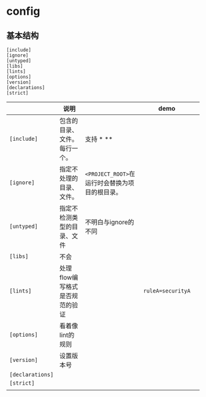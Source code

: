 # config

## 基本结构
```
[include]
[ignore]
[untyped]
[libs]
[lints]
[options]
[version]
[declarations]
[strict]
```

||说明||demo||
|-|-|-|-|-|
|`[include]`|包含的目录、文件。每行一个。|支持 * **|||
|`[ignore]`|指定不处理的目录、文件。|`<PROJECT_ROOT>`在运行时会替换为项目的根目录。|||
|`[untyped]`|指定不检测类型的目录、文件|不明白与ignore的不同|||
|`[libs]`|不会||||
|`[lints]`|处理flow编写格式是否规范的验证||`ruleA=securityA`||
|`[options]`|看着像lint的规则||||
|`[version]`|设置版本号||||
|`[declarations]`|||||
|`[strict]`|||||
||||||
